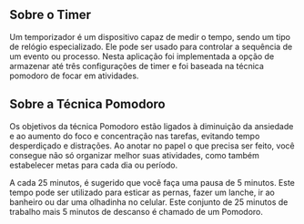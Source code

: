 ## Sobre o Timer
Um temporizador é um dispositivo capaz de medir o tempo, sendo um tipo de relógio especializado. Ele pode ser usado para controlar a sequência de um evento ou processo.
Nesta aplicação foi implementada a opção de armazenar até três configurações de timer e foi baseada na técnica pomodoro de focar em atividades.

## Sobre a Técnica Pomodoro

Os objetivos da técnica Pomodoro estão ligados à diminuição da ansiedade e ao aumento do foco e concentração nas tarefas, evitando tempo desperdiçado e distrações. Ao anotar no papel o que precisa ser feito, você consegue não só organizar melhor suas atividades, como também estabelecer metas para cada dia ou período.

A cada 25 minutos, é sugerido que você faça uma pausa de 5 minutos. Este tempo pode ser utilizado para esticar as pernas, fazer um lanche, ir ao banheiro ou dar uma olhadinha no celular. Este conjunto de 25 minutos de trabalho mais 5 minutos de descanso é chamado de um Pomodoro.